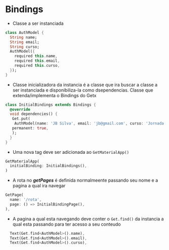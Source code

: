 # Bindings
- Classe a ser instanciada
```dart
class AuthModel {
  String name;
  String email;
  String curso;
  AuthModel({
    required this.name,
    required this.email,
    required this.curso,
  });
}
```
- Classe inicializadora da instancia é a classe que ira buscar a classe a ser instanciada e disponibiliza-la como dsependencias. Classe que extenda/implementa o Bindings do Getx
```dart
class InitialBindings extends Bindings {
  @override
  void dependencies() {
   Get.put(
    AuthModel(name: 'JB Silva', email: 'jb@gmail.com', curso: 'Jornada GetX'),
   permanent: true,
   );
  }
}
```
- Uma nova tag deve ser adicionada ao ```GetMaterialApp()```
```dart
GetMaterialApp(
  initialBinding: InitialBindings(),
)
```
- A rota no ***getPages*** é definida normalmeente passando seu nome e a pagina a qual ira navegar
```dart
GetPage(
  name: '/rota',
  page: () => InitialBindingPage(),
),
```
- A pagina a qual esta navegando deve conter o ```Get.find()``` da instancia a qual esta passando para ter acesso a seu conteudo
```dart
  Text(Get.find<AuthModel>().name),
  Text(Get.find<AuthModel>().email),
  Text(Get.find<AuthModel>().curso),
```
